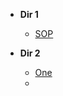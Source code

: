 - **Dir 1**
    - [SOP](/docs/dir%201/SOP.md)

- **Dir 2**
    - [One](/docs/dir%202/One.md)
    - 
